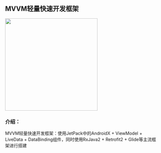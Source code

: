 ## MVVM轻量快速开发框架

<img src="https://github.com/azhon/TODO-MVVM/blob/master/img/img_1.png" width="300">

### 介绍：

MVVM轻量快速开发框架：使用JetPack中的AndroidX + ViewModel + LiveData +
DataBinding组件，同时使用RxJava2 + Retrofit2 + Glide等主流框架进行搭建
